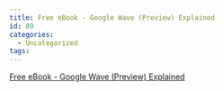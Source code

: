 ```yaml
---
title: Free eBook - Google Wave (Preview) Explained
id: 89
categories:
  - Uncategorized
tags:
---
```


[Free eBook - Google Wave (Preview) Explained](http://www.nimbleuser.com/blogs/Developers/developers/Free_eBook_-_Google_Wave_(Preview)_Explained.aspx)
